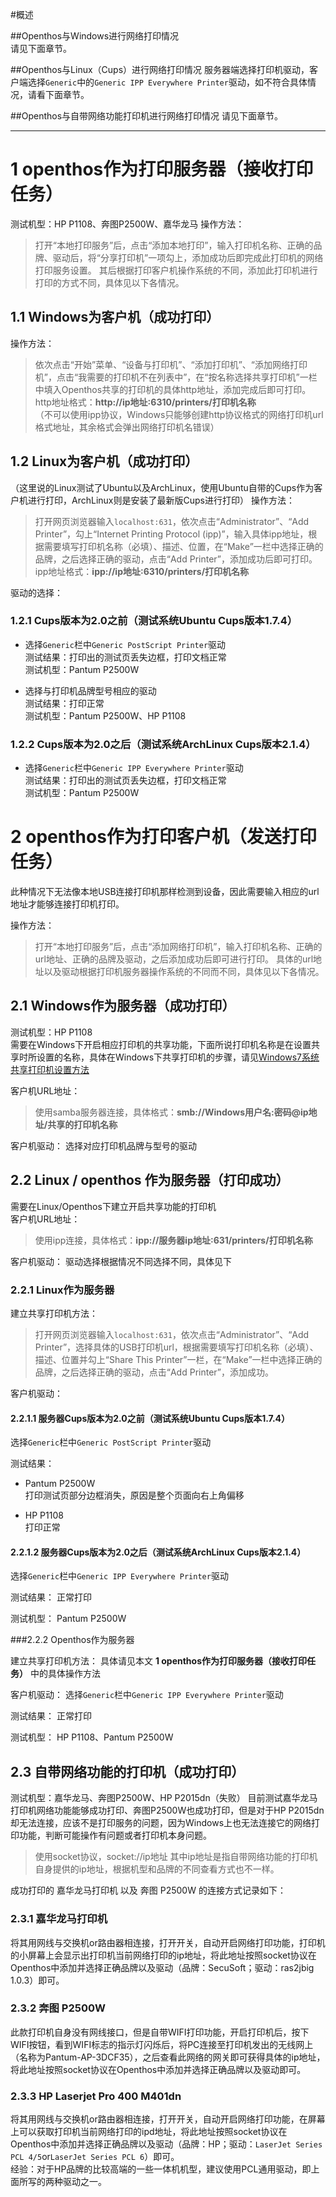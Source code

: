 #概述

##Openthos与Windows进行网络打印情况    
请见下面章节。

##Openthos与Linux（Cups）进行网络打印情况
服务器端选择打印机驱动，客户端选择```Generic```中的```Generic IPP Everywhere Printer```驱动，如不符合具体情况，请看下面章节。

##Openthos与自带网络功能打印机进行网络打印情况
请见下面章节。

___


# 1 openthos作为打印服务器（接收打印任务）
测试机型：HP P1108、奔图P2500W、嘉华龙马
操作方法：
>打开“本地打印服务”后，点击“添加本地打印”，输入打印机名称、正确的品牌、驱动后，将“分享打印机”一项勾上，添加成功后即完成此打印机的网络打印服务设置。
其后根据打印客户机操作系统的不同，添加此打印机进行打印的方式不同，具体见以下各情况。


## 1.1 **Windows为客户机**（**成功打印**）
操作方法：
>依次点击“开始”菜单、“设备与打印机”、“添加打印机”、“添加网络打印机”，点击“我需要的打印机不在列表中”，在“按名称选择共享打印机”一栏中填入Openthos共享的打印机的具体http地址，添加完成后即可打印。    
http地址格式：**http://ip地址:6310/printers/打印机名称**    
（不可以使用ipp协议，Windows只能够创建http协议格式的网络打印机url格式地址，其余格式会弹出网络打印机名错误）


## 1.2 **Linux为客户机**（**成功打印**）
（这里说的Linux测试了Ubuntu以及ArchLinux，使用Ubuntu自带的Cups作为客户机进行打印，ArchLinux则是安装了最新版Cups进行打印）
操作方法：
>打开网页浏览器输入```localhost:631```，依次点击“Administrator”、“Add Printer”，勾上“Internet Printing Protocol (ipp)”，输入具体ipp地址，根据需要填写打印机名称（必填）、描述、位置，在“Make”一栏中选择正确的品牌，之后选择正确的驱动，点击“Add Printer”，添加成功后即可打印。    
ipp地址格式：**ipp://ip地址:6310/printers/打印机名称**

驱动的选择：
### 1.2.1 Cups版本为2.0之前（测试系统Ubuntu Cups版本1.7.4）
+ 选择```Generic```栏中```Generic PostScript Printer```驱动    
测试结果：打印出的测试页丢失边框，打印文档正常    
测试机型：Pantum P2500W

+ 选择与打印机品牌型号相应的驱动    
测试结果：打印正常    
测试机型：Pantum P2500W、HP P1108

### 1.2.2 Cups版本为2.0之后（测试系统ArchLinux Cups版本2.1.4）
+ 选择```Generic```栏中```Generic IPP Everywhere Printer```驱动    
测试结果：打印出的测试页丢失边框，打印文档正常    
测试机型：Pantum P2500W


# 2  openthos作为打印客户机（发送打印任务）
此种情况下无法像本地USB连接打印机那样检测到设备，因此需要输入相应的url地址才能够连接打印机打印。

操作方法：
>打开“本地打印服务”后，点击“添加网络打印机”，输入打印机名称、正确的url地址、正确的品牌及驱动，之后添加成功后即可进行打印。
具体的url地址以及驱动根据打印机服务器操作系统的不同而不同，具体见以下各情况。

## 2.1 **Windows作为服务器**（**成功打印**）
测试机型：HP P1108    
需要在Windows下开启相应打印机的共享功能，下面所说打印机名称是在设置共享时所设置的名称，具体在Windows下共享打印机的步骤，请见[Windows7系统共享打印机设置方法](https://www.baidu.com/s?wd=windows%E5%A6%82%E4%BD%95%E5%85%B1%E4%BA%AB%E6%89%93%E5%8D%B0%E6%9C%BA&rsv_spt=1&rsv_iqid=0xf3deb8930002ed7c&issp=1&f=8&rsv_bp=0&rsv_idx=2&ie=utf-8&tn=baiduhome_pg&rsv_enter=1&rsv_sug3=34&rsv_sug1=2&rsv_sug7=101&rsv_sug2=0&inputT=5290&rsv_sug4=5293)    

客户机URL地址：
>使用samba服务器连接，具体格式：**smb://Windows用户名:密码@ip地址/共享的打印机名称**

客户机驱动：
选择对应打印机品牌与型号的驱动

## 2.2 **Linux / openthos 作为服务器**（**打印成功**）
需要在Linux/Openthos下建立开启共享功能的打印机    
客户机URL地址：
>使用ipp连接，具体格式：**ipp://服务器ip地址:631/printers/打印机名称**

客户机驱动：
驱动选择根据情况不同选择不同，具体见下

### 2.2.1 Linux作为服务器

建立共享打印机方法：
>打开网页浏览器输入```localhost:631```，依次点击“Administrator”、“Add Printer”，选择具体的USB打印机url，根据需要填写打印机名称（必填）、描述、位置并勾上“Share This Printer”一栏，在“Make”一栏中选择正确的品牌，之后选择正确的驱动，点击“Add Printer”，添加成功。

客户机驱动：
#### 2.2.1.1 服务器Cups版本为2.0之前（测试系统Ubuntu Cups版本1.7.4）
选择```Generic```栏中```Generic PostScript Printer```驱动   

测试结果：
+ Pantum P2500W    
打印测试页部分边框消失，原因是整个页面向右上角偏移

+ HP P1108    
打印正常

#### 2.2.1.2 服务器Cups版本为2.0之后（测试系统ArchLinux Cups版本2.1.4）
选择```Generic```栏中```Generic IPP Everywhere Printer```驱动  

测试结果：
正常打印

测试机型：
Pantum P2500W

###2.2.2 Openthos作为服务器

建立共享打印机方法：
具体请见本文 **1 openthos作为打印服务器（接收打印任务）** 中的具体操作方法

客户机驱动：
选择```Generic```栏中```Generic IPP Everywhere Printer```驱动 

测试结果：
正常打印

测试机型：
HP P1108、Pantum P2500W

## 2.3 **自带网络功能的打印机**（**成功打印**）
测试机型：嘉华龙马、奔图P2500W、HP P2015dn（失败）
目前测试嘉华龙马打印机网络功能能够成功打印、奔图P2500W也成功打印，但是对于HP P2015dn却无法连接，应该不是打印服务的问题，因为Windows上也无法连接它的网络打印功能，判断可能操作有问题或者打印机本身问题。
>使用socket协议，socket://ip地址
其中ip地址是指自带网络功能的打印机自身提供的ip地址，根据机型和品牌的不同查看方式也不一样。

成功打印的 嘉华龙马打印机 以及 奔图 P2500W 的连接方式记录如下：
### 2.3.1 **嘉华龙马打印机**
将其用网线与交换机or路由器相连接，打开开关，自动开启网络打印功能，打印机的小屏幕上会显示出打印机当前网络打印的ip地址，将此地址按照socket协议在Openthos中添加并选择正确品牌以及驱动（品牌：SecuSoft；驱动：ras2jbig 1.0.3）即可。

### 2.3.2 **奔图 P2500W**
此款打印机自身没有网线接口，但是自带WIFI打印功能，开启打印机后，按下WIFI按钮，看到WIFI标志的指示灯闪烁后，将PC连接至打印机发出的无线网上（名称为Pantum-AP-3DCF35），之后查看此网络的网关即可获得具体的ip地址，将此地址按照socket协议在Openthos中添加并选择正确品牌以及驱动即可。

### 2.3.3 **HP Laserjet Pro 400 M401dn**
将其用网线与交换机or路由器相连接，打开开关，自动开启网络打印功能，在屏幕上可以获取打印机当前网络打印的ipd地址，将此地址按照socket协议在Openthos中添加并选择正确品牌以及驱动（品牌：HP；驱动：```LaserJet Series PCL 4/5```or```LaserJet Series PCL 6```）即可。    
经验：对于HP品牌的比较高端的一些一体机机型，建议使用PCL通用驱动，即上面所写的两种驱动之一。
